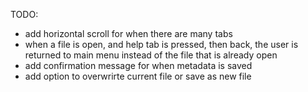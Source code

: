 TODO:
- add horizontal scroll for when there are many tabs
- when a file is open, and help tab is pressed, then back, the user is returned to main menu instead of the file that is already open
- add confirmation message for when metadata is saved
- add option to overwrirte current file or save as new file
  
